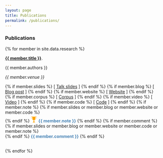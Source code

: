 ```yaml
---
layout: page
title: Publications
permalink: /publications/
---
```


<h3>Publications</h3>

{% for member in site.data.research %}

  <div>
    <a href="{{ member.pdf }}"><strong>{{ member.title }}</strong></a>.
    <p class="publication">{{ member.authors }}</p>
    <p class="publication"><i>{{ member.venue }}</i></p>
    <p class="publication">
    {% if member.slides %}
    [
    <a href="{{ member.slides }}">Talk slides</a>
    ]
    {% endif %}
    {% if member.blog %}
    [
    <a href="{{ member.blog }}">Blog post</a>
    ]
    {% endif %}
    {% if member.website %}
    [
    <a href="{{ member.website }}">Website</a>
    ]
    {% endif %}
    {% if member.corpus %}
    [
    <a href="{{ member.corpus }}">Corpus</a>
    ]
    {% endif %}
    {% if member.video %}
    [
    <a href="{{ member.video }}">Video</a>
    ]
    {% endif %}
    {% if member.code %}
    [
    <a href="{{ member.code }}">Code</a>
    ]
    {% endif %}
    {% if member.note %}
      {% if member.slides or member.blog or member.website or member.code %}
        <br />
      {% endif %}
    <span style="color:steelblue"><img src="/files/award.png" height="20" width="20" style="margin-right:5px; margin-top: 5px;"><img><strong>{{ member.note }}</strong></span>
    {% endif %}
    {% if member.comment %}
      {% if member.slides or member.blog or member.website or member.code or member.note %}
        <br />
      {% endif %}
    <span style="color:steelblue"><strong>{{ member.comment }}</strong></span>
    {% endif %}
    </p>
    <br />
  </div>
{% endfor %}

